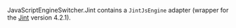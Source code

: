 JavaScriptEngineSwitcher.Jint contains a `JintJsEngine` adapter (wrapper for the [Jint](http://github.com/sebastienros/jint) version 4.2.1).